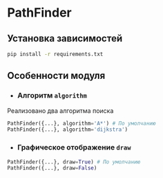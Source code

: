 # PathFinder

## Установка зависимостей

```bash
pip install -r requirements.txt
```

## Особенности модуля

* ### Алгоритм `algorithm`
Реализовано два алгоритма поиска
```python
PathFinder({...}, algorithm='A*') # По умолчанию 
PathFinder({...}, algorithm='dijkstra')
```

* ### Графическое отображение `draw`

```python
PathFinder({...}, draw=True) # По умолчанию 
PathFinder({...}, draw=False)
```
